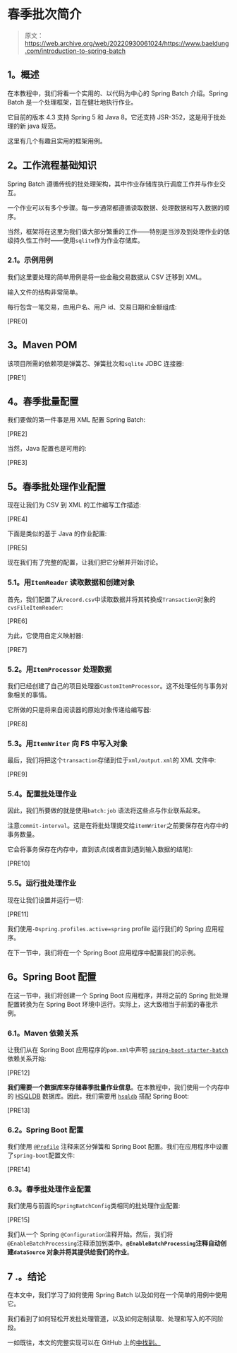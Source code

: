 # 春季批次简介

> 原文：<https://web.archive.org/web/20220930061024/https://www.baeldung.com/introduction-to-spring-batch>

## **1。概述**

在本教程中，我们将看一个实用的、以代码为中心的 Spring Batch 介绍。Spring Batch 是一个处理框架，旨在健壮地执行作业。

它目前的版本 4.3 支持 Spring 5 和 Java 8。它还支持 JSR-352，这是用于批处理的新 java 规范。

这里有几个有趣且实用的框架用例。

## **2。工作流程基础知识**

Spring Batch 遵循传统的批处理架构，其中作业存储库执行调度工作并与作业交互。

一个作业可以有多个步骤。每一步通常都遵循读取数据、处理数据和写入数据的顺序。

当然，框架将在这里为我们做大部分繁重的工作——特别是当涉及到处理作业的低级持久性工作时——使用`sqlite`作为作业存储库。

### **2.1。示例用例**

我们这里要处理的简单用例是将一些金融交易数据从 CSV 迁移到 XML。

输入文件的结构非常简单。

每行包含一笔交易，由用户名、用户 id、交易日期和金额组成:

[PRE0]

## **3。Maven POM**

该项目所需的依赖项是弹簧芯、弹簧批次和`sqlite` JDBC 连接器:

[PRE1]

## **4。春季批量配置**

我们要做的第一件事是用 XML 配置 Spring Batch:

[PRE2]

当然，Java 配置也是可用的:

[PRE3]

## **5。春季批处理作业配置**

现在让我们为 CSV 到 XML 的工作编写工作描述:

[PRE4]

下面是类似的基于 Java 的作业配置:

[PRE5]

现在我们有了完整的配置，让我们把它分解并开始讨论。

### **5.1。用`ItemReader`** 读取数据和创建对象

首先，我们配置了从`record.csv`中读取数据并将其转换成`Transaction`对象的`cvsFileItemReader`:

[PRE6]

为此，它使用自定义映射器:

[PRE7]

### **5.2。用`ItemProcessor`** 处理数据

我们已经创建了自己的项目处理器`CustomItemProcessor`。这不处理任何与事务对象相关的事情。

它所做的只是将来自阅读器的原始对象传递给编写器:

[PRE8]

### **5.3。用`ItemWriter`** 向 FS 中写入对象

最后，我们将把这个`transaction`存储到位于`xml/output.xml`的 XML 文件中:

[PRE9]

### 5.4。配置批处理作业

因此，我们所要做的就是使用`batch:job` 语法将这些点与作业联系起来。

注意`commit-interval`。这是在将批处理提交给`itemWriter`之前要保存在内存中的事务数量。

它会将事务保存在内存中，直到该点(或者直到遇到输入数据的结尾):

[PRE10]

### **5.5。运行批处理作业**

现在让我们设置并运行一切:

[PRE11]

我们使用`-Dspring.profiles.active=spring` profile 运行我们的 Spring 应用程序。

在下一节中，我们将在一个 Spring Boot 应用程序中配置我们的示例。

## **6。Spring Boot 配置**

在这一节中，我们将创建一个 Spring Boot 应用程序，并将之前的 Spring 批处理配置转换为在 Spring Boot 环境中运行。实际上，这大致相当于前面的春批示例。

### **6.1。Maven 依赖关系**

让我们从在 Spring Boot 应用程序的`pom.xml`中声明 [`spring-boot-starter-batch`](https://web.archive.org/web/20221118053208/https://search.maven.org/search?q=g:org.springframework.boot%20a:spring-boot-starter-batch) 依赖关系开始:

[PRE12]

**我们需要一个数据库来存储春季批量作业信息**。在本教程中，我们使用一个内存中的 [HSQLDB](/web/20221118053208/https://www.baeldung.com/spring-boot-hsqldb) 数据库。因此，我们需要用 [`hsqldb`](https://web.archive.org/web/20221118053208/https://search.maven.org/search?q=g:org.hsqldb%20AND%20a:hsqldb) 搭配 Spring Boot:

[PRE13]

### 6.2。Spring Boot 配置

我们使用 [`@Profile`](/web/20221118053208/https://www.baeldung.com/spring-profiles) 注释来区分弹簧和 Spring Boot 配置。我们在应用程序中设置了`spring-boot`配置文件:

[PRE14]

### 6.3。春季批处理作业配置

我们使用与前面的`SpringBatchConfig`类相同的批处理作业配置:

[PRE15]

我们从一个 Spring `@Configuration`注释开始。然后，我们将`@EnableBatchProcessing`注释添加到类中。**`@EnableBatchProcessing`注释自动创建`dataSource` 对象并将其提供给我们的作业**。

## 7 .**。结论**

在本文中，我们学习了如何使用 Spring Batch 以及如何在一个简单的用例中使用它。

我们看到了如何轻松开发批处理管道，以及如何定制读取、处理和写入的不同阶段。

一如既往，本文的完整实现可以在 GitHub 上的[中找到。](https://web.archive.org/web/20221118053208/https://github.com/eugenp/tutorials/tree/master/spring-batch)